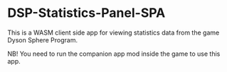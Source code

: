 # DSP-Statistics-Panel-SPA
This is a WASM client side app for viewing statistics data from the game Dyson Sphere Program. 

NB! You need to run the companion app mod inside the game to use this app.
